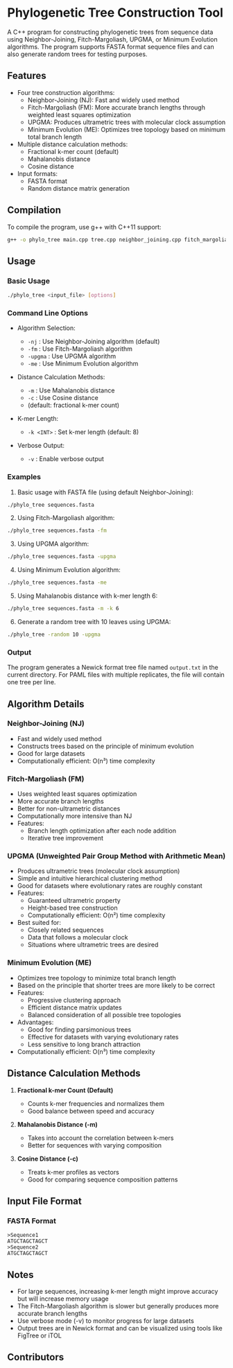 # Phylogenetic Tree Construction Tool

A C++ program for constructing phylogenetic trees from sequence data using Neighbor-Joining, Fitch-Margoliash, UPGMA, or Minimum Evolution algorithms. The program supports FASTA  format sequence files and can also generate random trees for testing purposes.

## Features

- Four tree construction algorithms:
  - Neighbor-Joining (NJ): Fast and widely used method
  - Fitch-Margoliash (FM): More accurate branch lengths through weighted least squares optimization
  - UPGMA: Produces ultrametric trees with molecular clock assumption
  - Minimum Evolution (ME): Optimizes tree topology based on minimum total branch length
- Multiple distance calculation methods:
  - Fractional k-mer count (default)
  - Mahalanobis distance
  - Cosine distance
- Input formats:
  - FASTA format
  - Random distance matrix generation

## Compilation

To compile the program, use g++ with C++11 support:

```bash
g++ -o phylo_tree main.cpp tree.cpp neighbor_joining.cpp fitch_margoliash.cpp upgma.cpp minimum_evolution.cpp tree_io.cpp operations.cpp eval.cpp -std=c++11
```

## Usage

### Basic Usage

```bash
./phylo_tree <input_file> [options]
```

### Command Line Options

- Algorithm Selection:
  - `-nj` : Use Neighbor-Joining algorithm (default)
  - `-fm` : Use Fitch-Margoliash algorithm
  - `-upgma` : Use UPGMA algorithm
  - `-me` : Use Minimum Evolution algorithm

- Distance Calculation Methods:
  - `-m` : Use Mahalanobis distance
  - `-c` : Use Cosine distance
  - (default: fractional k-mer count)

- K-mer Length:
  - `-k <INT>` : Set k-mer length (default: 8)

- Verbose Output:
  - `-v` : Enable verbose output

### Examples

1. Basic usage with FASTA file (using default Neighbor-Joining):
```bash
./phylo_tree sequences.fasta
```

2. Using Fitch-Margoliash algorithm:
```bash
./phylo_tree sequences.fasta -fm
```

3. Using UPGMA algorithm:
```bash
./phylo_tree sequences.fasta -upgma
```

4. Using Minimum Evolution algorithm:
```bash
./phylo_tree sequences.fasta -me
```

5. Using Mahalanobis distance with k-mer length 6:
```bash
./phylo_tree sequences.fasta -m -k 6
```

6. Generate a random tree with 10 leaves using UPGMA:
```bash
./phylo_tree -random 10 -upgma
```

### Output

The program generates a Newick format tree file named `output.txt` in the current directory. For PAML files with multiple replicates, the file will contain one tree per line.

## Algorithm Details

### Neighbor-Joining (NJ)
- Fast and widely used method
- Constructs trees based on the principle of minimum evolution
- Good for large datasets
- Computationally efficient: O(n³) time complexity

### Fitch-Margoliash (FM)
- Uses weighted least squares optimization
- More accurate branch lengths
- Better for non-ultrametric distances
- Computationally more intensive than NJ
- Features:
  - Branch length optimization after each node addition
  - Iterative tree improvement

### UPGMA (Unweighted Pair Group Method with Arithmetic Mean)
- Produces ultrametric trees (molecular clock assumption)
- Simple and intuitive hierarchical clustering method
- Good for datasets where evolutionary rates are roughly constant
- Features:
  - Guaranteed ultrametric property
  - Height-based tree construction
  - Computationally efficient: O(n²) time complexity
- Best suited for:
  - Closely related sequences
  - Data that follows a molecular clock
  - Situations where ultrametric trees are desired

### Minimum Evolution (ME)
- Optimizes tree topology to minimize total branch length
- Based on the principle that shorter trees are more likely to be correct
- Features:
  - Progressive clustering approach
  - Efficient distance matrix updates
  - Balanced consideration of all possible tree topologies
- Advantages:
  - Good for finding parsimonious trees
  - Effective for datasets with varying evolutionary rates
  - Less sensitive to long branch attraction
- Computationally efficient: O(n³) time complexity

## Distance Calculation Methods

1. **Fractional k-mer Count (Default)**
   - Counts k-mer frequencies and normalizes them
   - Good balance between speed and accuracy

2. **Mahalanobis Distance (-m)**
   - Takes into account the correlation between k-mers
   - Better for sequences with varying composition

3. **Cosine Distance (-c)**
   - Treats k-mer profiles as vectors
   - Good for comparing sequence composition patterns

## Input File Format

### FASTA Format
```
>Sequence1
ATGCTAGCTAGCT
>Sequence2
ATGCTAGCTAGCT
```

## Notes

- For large sequences, increasing k-mer length might improve accuracy but will increase memory usage
- The Fitch-Margoliash algorithm is slower but generally produces more accurate branch lengths
- Use verbose mode (-v) to monitor progress for large datasets
- Output trees are in Newick format and can be visualized using tools like FigTree or iTOL

## Contributors
